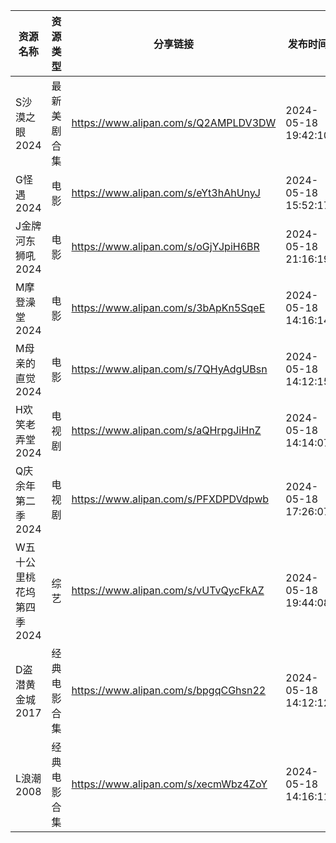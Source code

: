 | 资源名称            | 资源类型   | 分享链接                                 | 发布时间                |
| --------------- | ------ | ------------------------------------ | ------------------- |
| S沙漠之眼2024       | 最新美剧合集 | https://www.alipan.com/s/Q2AMPLDV3DW | 2024-05-18 19:42:10 |
| G怪遇2024         | 电影     | https://www.alipan.com/s/eYt3hAhUnyJ | 2024-05-18 15:52:17 |
| J金牌河东狮吼2024     | 电影     | https://www.alipan.com/s/oGjYJpiH6BR | 2024-05-18 21:16:19 |
| M摩登澡堂2024       | 电影     | https://www.alipan.com/s/3bApKn5SqeE | 2024-05-18 14:16:14 |
| M母亲的直觉2024      | 电影     | https://www.alipan.com/s/7QHyAdgUBsn | 2024-05-18 14:12:15 |
| H欢笑老弄堂2024      | 电视剧    | https://www.alipan.com/s/aQHrpgJiHnZ | 2024-05-18 14:14:07 |
| Q庆余年第二季2024     | 电视剧    | https://www.alipan.com/s/PFXDPDVdpwb | 2024-05-18 17:26:07 |
| W五十公里桃花坞第四季2024 | 综艺     | https://www.alipan.com/s/vUTvQycFkAZ | 2024-05-18 19:44:08 |
| D盗潜黄金城2017      | 经典电影合集 | https://www.alipan.com/s/bpgqCGhsn22 | 2024-05-18 14:12:12 |
| L浪潮2008         | 经典电影合集 | https://www.alipan.com/s/xecmWbz4ZoY | 2024-05-18 14:16:11 |
